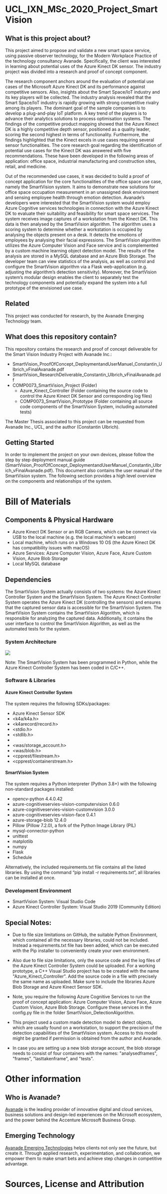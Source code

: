 # UCL_IXN_MSc_2020_Project_SmartVision

## What is this project about?

This project aimed to propose and validate a new smart space service, using passive observer technology, for the Modern Workplace Practice of the technology consultancy Avanade. Specifically, the client was interested in learning about potential uses of the Azure Kinect DK sensor. The industry project was divided into a research and proof of concept component.

The research component anchors around the evaluation of potential use cases of the Microsoft Azure Kinect DK and its performance against competitive sensors. Also, insights about the Smart Space/IoT industry and its key players will be collected. The industry analysis revealed that the Smart Space/IoT industry is rapidly growing with strong competitive rivalry among its players. The dominant goal of the sample companies is to develop a plug-and-play IoT platform. A key trend of the players is to advance their analytics solutions to process optimisation systems. The findings of the competitive product mapping showed that the Azure Kinect DK is a highly competitive depth sensor, positioned as a quality leader, scoring the second highest in terms of functionality. Furthermore, the findings highlighted that the Kinect excels in use cases requiring several sensor functionalities. The core research goal regarding the identification of potential use cases for the Kinect DK was answered with five recommendations. These have been developed in the following areas of application: office space, industrial manufacturing and construction sites, retail, and medicine.

Out of the recommended use cases, it was decided to build a proof of concept application for the core functionalities of the office space use case, namely the SmartVision system. It aims to demonstrate new solutions for office space occupation measurement in an unassigned desk environment and sensing employee health through emotion detection. Avanade’s developers were interested that the SmartVision system would employ Azure Cognitive services technologies in connection with the Azure Kinect DK to evaluate their suitability and feasibility for smart space services. The system receives image captures of a workstation from the Kinect DK. This data is then analysed by the SmartVision algorithm. The algorithm uses a scoring system to determine whether a workstation is occupied by analysing the objects present on a desk. It detects the emotions of employees by analysing their facial expressions. The SmartVision algorithm utilizes the Azure Computer Vision and Face service and is complemented by a custom machine learning object detection model. The results of the analysis are stored in a MySQL database and an Azure Blob Storage. The developer team can view statistics of the analysis, as well as control and configure the SmartVision algorithm via a Flask web-application (e.g. adjusting the algorithm’s detection sensitivity). Moreover, the SmartVision system’s modular design enables the client to separately test the technology components and potentially expand the system into a full prototype of the envisioned use case.

## Related

This project was conducted for research, by the Avanade Emerging Technology team.

## What does this repository contain?

This repository contains the research and proof of concept deliverable for the Smart Vision Industry Project with Avanade Inc.:
- SmartVision_ProofOfConcept_DeploymentandUserManuel_Constantin_Ulbrich_vFinalAvanade.pdf
- SmartVision_ResearchDeliverable_Constantin_Ulbrich_vFinalAvanade.pdf
- COMP0073_SmartVision_Project (Folder)
  - Azure_Kinect_Controller (Folder containing the source code to control the Azure Kinect DK Sensor and corresponding log files)
  - COMP0073_SmartVision_Prototype (Folder containing all source code components of the SmartVision System, including automated tests)

The Master Thesis associated to this project can be requested from Avanade Inc., UCL, and the author (Constantin Ulbrich).

## Getting Started
In order to implement the project on your own devices, please follow the step by step deployment manual guide (SmartVision_ProofOfConcept_DeploymentandUserManuel_Constantin_Ulbrich_vFinalAvanade.pdf). This document also contains the user manual of the SmartVision system. The following section provides a high level overview on the components and relationships of the system.

# Bill of Materials

## Components & Physical Hardware

- Azure Kinect DK Sensor or an RGB Camera, which can be connect via USB to the local machine (e.g. the local machine's webcam)
- Local machine, which runs on a Windows 10 OS (the Azure Kinect DK has compatibility issues with macOS)
- Azure Services: Azure Computer Vision, Azure Face, Azure Custom Vision, Azure Blob Storage
- Local MySQL database

## Dependencies

The SmartVision System actually consists of two systems: the Azure Kinect Controller System and the SmartVision System. The Azure Kinect Controller System operates the Azure Kinect DK (controlling the sensors) and ensures that the captured sensor data is accessible for the SmartVision System. The SmartVision System contains the SmartVision Algorithm, which is responsible for analyzing the captured data. Additionally, it contains the user interface to control the SmartVision Algorithm, as well as the automated tests for the system.

### System Architecture
![](images/SmartVisionSystem_SystemArchitecture.png)

Note: The SmartVision System has been programmed in Python, while the Azure Kinect Controller System has been coded in C/C++.

### Software & Libraries

#### Azure Kinect Controller System
The system requires the following SDKs/packages:
- Azure Kinect Sensor SDK
- <k4a/k4a.h>
- <k4arecord/record.h>
- <stdio.h>
- <stdlib.h>
- <fstream> 
- <was/storage_account.h>
- <was/blob.h>
- <cpprest/filestream.h>  
- <cpprest/containerstream.h>


#### SmartVision System 
The system requires a Python interpreter (Python 3.8+) with the following non-standard packages installed:
-	opencv-python 4.4.0.42
-	azure-cognitiveservies-vision-computervision 0.6.0
-	azure-cognitiveservies-vision-customvision 3.0.0
-	azure-cognitiveservies-vision-face 0.4.1
-	azure-storage-blob 12.4.0
-	Pillow (Pillow 7.2.0), a fork of the Python Image Library (PIL)
-	mysql-connector-python
-	unittest
-	matplotlib
-	numpy 
-	Flask 
-	Schedule

Alternatively, the included requirements.txt file contains all the listed libraries. By using the command “pip install -r requirements.txt”, all libraries can be installed at once.


### Development Environment

- SmartVision System: Visual Studio Code
- Azure Kinect Controller System: Visual Studio 2019 (Community Edition)


## Special Notes:

- Due to file size limitations on GitHub, the suitable Python Environment, which contained all the necessary libraries, could not be included. Instead a requirements.txt file has been added, which can be executed with the Pip installer to conveniently create your own environment.

- Also due to file size limitations, only the source code and the log files of the Azure Kinect Controller System could be uploaded. For a working prototype, a C++ Visual Studio project has to be created with the name "Azure_Kinect_Controller". Add the source code in a file with precisely the same name as uploaded. Make sure to include the libraries Azure Blob Storage and Azure Kinect Sensor SDK.

- Note, you require the following Azure Cognitive Services to run the proof of concept application: Azure Computer Vision, Azure Face, Azure Custom Vision, Azure Blob Storage. Configure these services in the config.py file in the folder SmartVision_DetectionAlgorithm.

- This project used a custom made detection model to detect objects, which are usually found on a workstation, to support the precision of the detection capabilities of the SmartVision system. Access to this model might be granted if permission is obtained from the author and Avanade.

- In case you are setting up a new blob storage account, the blob storage needs to consist of four containers with the names: "analysedframes", "frames", "lasttakenframe", and "tests".

# Other information

## Who is Avanade?

[Avanade](www.avanade.com) is the leading provider of innovative digital and cloud services, business solutions and design-led experiences on the Microsoft ecosystem, and the power behind the Accenture Microsoft Business Group.

## Emerging Technology

[Avanade Emerging Technologies](https://www.avanade.com/en-gb/thinking/research-and-insights/trendlines) helps clients not only see the future, but create it. Through applied research, experimentation, and collaboration, we empower them to make smart bets and achieve step changes in competitive advantage.

# Sources, License and Attribution
